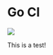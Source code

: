# Go CI

![](https://github.com/spjmurray/goci/workflows/Pull%20Request/badge.svg)

This is a test!
